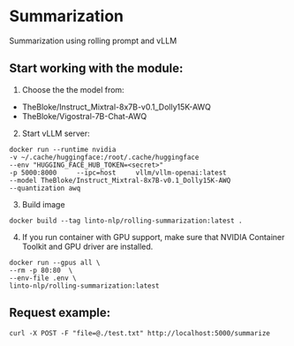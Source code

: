 # Summarization
Summarization using rolling prompt and vLLM


## Start working with the module:
1. Choose the the model from:
* TheBloke/Instruct_Mixtral-8x7B-v0.1_Dolly15K-AWQ
* TheBloke/Vigostral-7B-Chat-AWQ
2. Start vLLM server:
```console
docker run --runtime nvidia  
-v ~/.cache/huggingface:/root/.cache/huggingface     
--env "HUGGING_FACE_HUB_TOKEN=<secret>"     
-p 5000:8000     --ipc=host     vllm/vllm-openai:latest     
--model TheBloke/Instruct_Mixtral-8x7B-v0.1_Dolly15K-AWQ  
--quantization awq
```
3. Build image
```console
docker build --tag linto-nlp/rolling-summarization:latest .
```
4. If you run container with GPU support, make sure that NVIDIA Container Toolkit and GPU driver are installed.
```console
docker run --gpus all \
--rm -p 80:80  \
--env-file .env \
linto-nlp/rolling-summarization:latest
```


## Request example:
```console
curl -X POST -F "file=@./test.txt" http://localhost:5000/summarize
```

